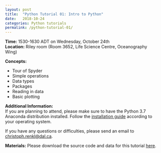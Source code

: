 ```yaml
---
layout: post
title:  "Python Tutorial 01: Intro to Python"
date:   2018-10-24
categories: Python tutorials
permalink: /python-tutorial-01/
---
```


**Time:** 1530-1630 ADT on Wednesday, October 24th  
**Location:** Riley room (Room 3652, Life Science Centre, Oceanography Wing)

**Concepts:**
* Tour of Spyder
* Simple operations
* Data types
* Packages
* Reading in data
* Basic plotting

**Additional Information:**  
If you are planning to attend, please make sure to have the Python 3.7 Anaconda distribution installed. Follow the [installation guide](http://docs.anaconda.com/anaconda/install) according to your operating system.

If you have any questions or difficulties, please send an email to [christoph.renkl@dal.ca](mailto:christoph.renkl@dal.ca).

**Materials:**
Please download the source code and data for this tutorial [here](https://github.com/christophrenkl/programming_tutorials/raw/master/Python/tutorial_01.zip).
